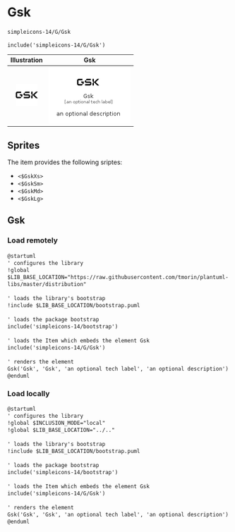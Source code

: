 # Gsk


```text
simpleicons-14/G/Gsk
```

```text
include('simpleicons-14/G/Gsk')
```



| Illustration | Gsk |
| :---: | :---: |
| ![illustration for Illustration](../../simpleicons-14/G/Gsk.png) | ![illustration for Gsk](../../simpleicons-14/G/Gsk.Local.png) |



## Sprites
The item provides the following sriptes:

- `<$GskXs>`
- `<$GskSm>`
- `<$GskMd>`
- `<$GskLg>`





## Gsk

### Load remotely
```plantuml
@startuml
' configures the library
!global $LIB_BASE_LOCATION="https://raw.githubusercontent.com/tmorin/plantuml-libs/master/distribution"

' loads the library's bootstrap
!include $LIB_BASE_LOCATION/bootstrap.puml

' loads the package bootstrap
include('simpleicons-14/bootstrap')

' loads the Item which embeds the element Gsk
include('simpleicons-14/G/Gsk')

' renders the element
Gsk('Gsk', 'Gsk', 'an optional tech label', 'an optional description')
@enduml
```

### Load locally
```plantuml
@startuml
' configures the library
!global $INCLUSION_MODE="local"
!global $LIB_BASE_LOCATION="../.."

' loads the library's bootstrap
!include $LIB_BASE_LOCATION/bootstrap.puml

' loads the package bootstrap
include('simpleicons-14/bootstrap')

' loads the Item which embeds the element Gsk
include('simpleicons-14/G/Gsk')

' renders the element
Gsk('Gsk', 'Gsk', 'an optional tech label', 'an optional description')
@enduml
```

